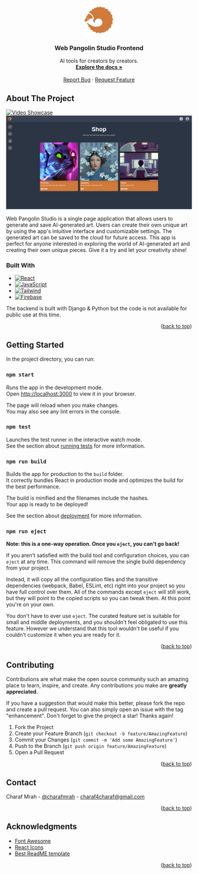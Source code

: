 <a name="readme-top"></a>

<!-- PROJECT LOGO -->
<br />
<div align="center">
  <a href="https://github.com/charafmrah/web-pangolin-studio-frontend">
    <img src="public/logo1000.png" alt="Logo" width="80" height="80">
  </a>

 <h3 align="center">Web Pangolin Studio Frontend</h3>

  <p align="center">
    AI tools for creators by creators.
    <br />
    <a href="https://github.com/charafmrah/web-pangolin-studio-frontend"><strong>Explore the docs »</strong></a>
    <br />
    <br />
    <a href="https://github.com/charafmrah/web-pangolin-studio-frontend/issues">Report Bug</a>
    ·
    <a href="https://github.com/charafmrah/web-pangolin-studio-frontend/issues">Request Feature</a>
  </p>
</div>

<!-- ABOUT THE PROJECT -->

## About The Project

[![Video Showcase](https://youtu.be/pyY93P9kzSo)](https://youtu.be/pyY93P9kzSo)
![Screen Shot](screenshot.png)

Web Pangolin Studio is a single page application that allows users to generate and save AI-generated art. Users can create their own unique art by using the app's intuitive interface and customizable settings. The generated art can be saved to the cloud for future access. This app is perfect for anyone interested in exploring the world of AI-generated art and creating their own unique pieces. Give it a try and let your creativity shine!

### Built With

- [![React][react.js]][react-url]
- [![JavaScript][javascript]][javascript-url]
- [![Tailwind][tailwindcss.com]][tailwind-url]
- [![Firebase][firebase]][firebase-url]

The backend is built with Django & Python but the code is not available for public use at this time. 

<p align="right">(<a href="#readme-top">back to top</a>)</p>

<!-- GETTING STARTED -->

## Getting Started

In the project directory, you can run:

### `npm start`

Runs the app in the development mode.\
Open [http://localhost:3000](http://localhost:3000) to view it in your browser.

The page will reload when you make changes.\
You may also see any lint errors in the console.

### `npm test`

Launches the test runner in the interactive watch mode.\
See the section about [running tests](https://facebook.github.io/create-react-app/docs/running-tests) for more information.

### `npm run build`

Builds the app for production to the `build` folder.\
It correctly bundles React in production mode and optimizes the build for the best performance.

The build is minified and the filenames include the hashes.\
Your app is ready to be deployed!

See the section about [deployment](https://facebook.github.io/create-react-app/docs/deployment) for more information.

### `npm run eject`

**Note: this is a one-way operation. Once you `eject`, you can't go back!**

If you aren't satisfied with the build tool and configuration choices, you can `eject` at any time. This command will remove the single build dependency from your project.

Instead, it will copy all the configuration files and the transitive dependencies (webpack, Babel, ESLint, etc) right into your project so you have full control over them. All of the commands except `eject` will still work, but they will point to the copied scripts so you can tweak them. At this point you're on your own.

You don't have to ever use `eject`. The curated feature set is suitable for small and middle deployments, and you shouldn't feel obligated to use this feature. However we understand that this tool wouldn't be useful if you couldn't customize it when you are ready for it.

<p align="right">(<a href="#readme-top">back to top</a>)</p>

<!-- CONTRIBUTING -->

## Contributing

Contributions are what make the open source community such an amazing place to learn, inspire, and create. Any contributions you make are **greatly appreciated**.

If you have a suggestion that would make this better, please fork the repo and create a pull request. You can also simply open an issue with the tag "enhancement".
Don't forget to give the project a star! Thanks again!

1. Fork the Project
2. Create your Feature Branch (`git checkout -b feature/AmazingFeature`)
3. Commit your Changes (`git commit -m 'Add some AmazingFeature'`)
4. Push to the Branch (`git push origin feature/AmazingFeature`)
5. Open a Pull Request

<p align="right">(<a href="#readme-top">back to top</a>)</p>

<!-- CONTACT -->

## Contact

Charaf Mrah - [@charafmrah](https://twitter.com/charafmrah) - charaf4charaf@gmail.com

<p align="right">(<a href="#readme-top">back to top</a>)</p>

<!-- ACKNOWLEDGMENTS -->

## Acknowledgments

- [Font Awesome](https://fontawesome.com)
- [React Icons](https://react-icons.github.io/react-icons/search)
- [Best ReadME template](https://github.com/othneildrew/Best-README-Template)

<p align="right">(<a href="#readme-top">back to top</a>)</p>

<!-- MARKDOWN LINKS & IMAGES -->
<!-- https://www.markdownguide.org/basic-syntax/#reference-style-links -->

[product-screenshot]: public/screenshot.jpg
[next.js]: https://img.shields.io/badge/next.js-000000?style=for-the-badge&logo=nextdotjs&logoColor=white
[next-url]: https://nextjs.org/
[react.js]: https://img.shields.io/badge/React-20232A?style=for-the-badge&logo=react&logoColor=61DAFB
[react-url]: https://reactjs.org/
[tailwindcss.com]: https://img.shields.io/badge/Tailwind-563D7C?style=for-the-badge&logo=tailwindcss&logoColor=white
[tailwind-url]: https://tailwindcss.com
[javascript]: https://img.shields.io/badge/JavaScript-f7df1e?style=for-the-badge&logo=javascript&logoColor=black
[javascript-url]: https://javascript.com
[firebase]: https://img.shields.io/badge/firebase-ffca28?style=for-the-badge&logo=firebase&logoColor=black
[firebase-url]: https://firebase.google.com/
